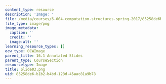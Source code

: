 ```yaml
---
content_type: resource
description: 'Image: '
file: /media/courses/6-004-computation-structures-spring-2017/85258de6b1b2b4bd123d45aac81a9b78_Slide03.png
file_type: image/png
image_metadata:
  caption: ''
  credit: ''
  image-alt: ''
learning_resource_types: []
ocw_type: OCWImage
parent_title: 16.1 Annotated Slides
parent_type: CourseSection
resourcetype: Image
title: Slide03.png
uid: 85258de6-b1b2-b4bd-123d-45aac81a9b78
---
```

